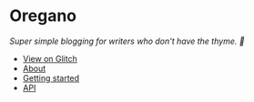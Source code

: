 # Oregano

_Super simple blogging for writers who don't have the thyme. 🌱_

- [View on Glitch](https://glitch.com/~oregano-blog)
- [About](https://github.com/aTylerRobertson/oregano/blob/forest/pages/about-oregano.md)
- [Getting started](https://github.com/aTylerRobertson/oregano/blob/forest/pages/getting-started.md)
- [API](https://github.com/aTylerRobertson/oregano/blob/forest/pages/api.md)
